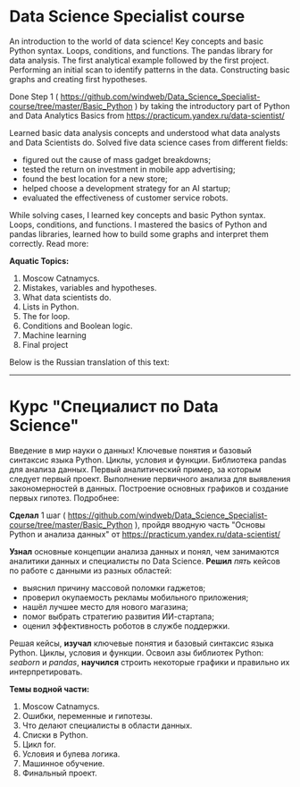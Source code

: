 # Data Science Specialist course
An introduction to the world of data science! Key concepts and basic Python syntax. Loops, conditions, and functions. The pandas library for data analysis. The first analytical example followed by the first project.  Performing an initial scan to identify patterns in the data. Constructing basic graphs and creating first hypotheses.


Done Step 1 ( https://github.com/windweb/Data_Science_Specialist-course/tree/master/Basic_Python ) by taking the introductory part of Python and Data Analytics Basics from https://practicum.yandex.ru/data-scientist/

Learned basic data analysis concepts and understood what data analysts and Data Scientists do. 
Solved five data science cases from different fields:

  - figured out the cause of mass gadget breakdowns;
  - tested the return on investment in mobile app advertising;
  - found the best location for a new store;
  - helped choose a development strategy for an AI startup;
  - evaluated the effectiveness of customer service robots.

While solving cases, I learned key concepts and basic Python syntax. Loops, conditions, and functions. I mastered the basics of Python and pandas libraries, learned how to build some graphs and interpret them correctly. Read more:

**Aquatic Topics:**
  1. Moscow Catnamycs.
  2. Mistakes, variables and hypotheses.
  3. What data scientists do.
  4. Lists in Python.
  5. The for loop.
  6. Conditions and Boolean logic.
  7. Machine learning
  8. Final project


Below is the Russian translation of this text:
***********************************************
# Курс "Специалист по Data Science"
Введение в мир науки о данных! Ключевые понятия и базовый синтаксис языка Python. Циклы, условия и функции. Библиотека pandas для анализа данных. Первый аналитический пример, за которым следует первый проект. Выполнение первичного анализа для выявления закономерностей в данных. Построение основных графиков и создание первых гипотез. Подробнее:

**Сделал** 1 шаг ( https://github.com/windweb/Data_Science_Specialist-course/tree/master/Basic_Python ), пройдя вводную часть "Основы Python и анализа данных" от https://practicum.yandex.ru/data-scientist/

**Узнал** основные концепции анализа данных и понял, чем занимаются аналитики данных и специалисты по Data Science. 
**Решил** *пять* кейсов по работе с данными из разных областей:

  - выяснил причину массовой поломки гаджетов;
  - проверил окупаемость рекламы мобильного приложения;
  - нашёл лучшее место для нового магазина;
  - помог выбрать стратегию развития ИИ-стартапа;
  - оценил эффективность роботов в службе поддержки.

Решая кейсы, **изучал** ключевые понятия и базовый синтаксис языка Python. Циклы, условия и функции. Освоил азы библиотек Python: *seaborn* и *pandas*, **научился** строить некоторые графики и правильно их интерпретировать.

**Темы водной части:**
  1. Moscow Catnamycs.
  2. Ошибки, переменные и гипотезы.
  3. Что делают специалисты в области данных.
  4. Списки в Python.
  5. Цикл for.
  6. Условия и булева логика.
  7. Машинное обучение.
  8. Финальный проект.